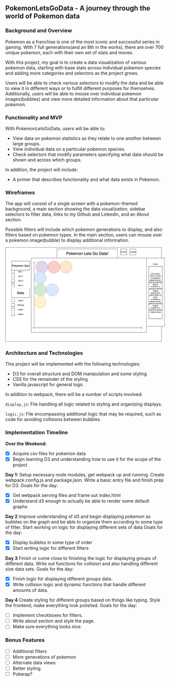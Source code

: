 ## PokemonLetsGoData - A journey through the world of Pokemon data

### Background and Overview

Pokemon as a franchise is one of the most iconic and successful series in gaming. With 7 full generations(and an 8th in the works), there are over 700 unique pokemon, each with their own set of stats and moves. 

With this project, my goal is to create a data visualization of various pokemon data, starting with base stats across individual pokemon species and adding more categories and selectors as the project grows. 

Users will be able to check various selectors to modify the data and be able to view it in different ways or to fulfill different purposes for themselves. Additionally, users will be able to mouse over individual pokemon images(bubbles) and view more detailed information about that particular pokemon. 

### Functionality and MVP

With PokemonLetsGoData, users will be able to:
- View data on pokemon statistics as they relate to one another between large groups.
- View individual data on a particular pokemon species.
- Check selectors that modify parameters specifying what data should be shown and across which groups.

In addition, the project will include:
- A primer that describes functionality and what data exists in Pokemon.

### Wireframes

The app will consist of a single screen with a pokemon-themed background, a main section showing the data visualization, sidebar selectors to filter data, links to my Github and Linkedin, and an About section.

Possible filters will include which pokemon generations to display, and also filters based on pokemon types.
In the main section, users can mouse over a pokemon image(bubble) to display additional information. 

![Pokemon wireframe](https://github.com/marshallycheng/PokemonLetsGoData/blob/master/pokemon-js-wireframe.png)

### Architecture and Technologies

This project will be implemented with the following technologies:
- D3 for overall structure and DOM manipulation and some styling
- CSS for the remainder of the styling
- Vanilla javascript for general logic

In addition to webpack, there will be a number of scripts involved:

`display.js`: File handling all logic related to styling and organizing displays.

`logic.js`: File encompassing additional logic that may be required, such as code for avoiding collisions between bubbles.

### Implementation Timeline

**Over the Weekend:**

- [x] Acquire csv files for pokemon data
- [x] Begin learning D3 and understanding how to use it for the scope of the project

**Day 1:** Setup necessary node modules, get webpack up and running. Create webpack.config.js and package.json. Write a basic entry file and finish prep for D3. 
Goals for the day:
- [x] Get webpack serving files and frame out index.html
- [x] Understand d3 enough to actually be able to render some default graphs

**Day 2** Improve understanding of d3 and begin displaying pokemon as bubbles on the graph and be able to organize them according to some type of filter. Start working on logic for displaying different sets of data
Goals for the day:
- [x] Display bubbles in some type of order
- [x] Start writing logic for different filters

**Day 3** Finish or come close to finishing the logic for displaying groups of different data. Write out functions for collision and also handling different size data sets.
Goals for the day:
- [x] Finish logic for displaying different groups data.
- [x] Write collision logic and dynamic functions that handle different amounts of data.

**Day 4** Create styling for different groups based on things like typing. Style the frontend, make everything look polished. 
Goals for the day:
- [ ] Implement checkboxes for filters.
- [ ] Write about section and style the page.
- [ ] Make sure everything looks nice.

### Bonus Features
- [ ] Additional filters
- [ ] More generations of pokemon
- [ ] Alternate data views
- [ ] Better styling
- [ ] Pokerap?
